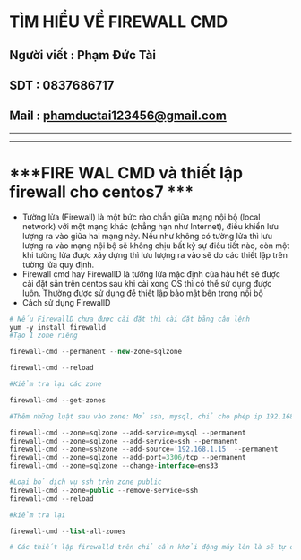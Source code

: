 <!--
# h1
## h2
### h3
#### h4
##### h5
###### h6

*in nghiêng*

**bôi đậm**

***vừa in nghiêng vừa bôi đậm***

`inlide code`

```php

echo ("highlight code");

```

[Link test](https://viblo.asia/helps/cach-su-dung-markdown-bxjvZYnwkJZ)

![markdown](https://images.viblo.asia/518eea86-f0bd-45c9-bf38-d5cb119e947d.png)

* mục 3
* mục 2
* mục 1

1. item 1
2. item 2
3. item 3

***
horizonal rules

> text

{@youtube: https://www.youtube.com/watch?v=HndN6P9ke6U}
* Cài đặt nginx bằng câu lệnh sau
```php
dnf -y install nginx
```
*	Cấu hình nginx như sau
```php
vi /etc/nginx/nginx.conf

 Server{
     ...
     server_name www.srv.world;
     ...
 }
 
-->

# TÌM HIỂU VỀ FIREWALL CMD
## Người viết : Phạm Đức Tài
## SDT : 0837686717
## Mail : phamductai123456@gmail.com

***
***
# ***FIRE WAL CMD và thiết lập firewall cho centos7 ***
* Tường lửa (Firewall) là một bức rào chắn giữa mạng nội bộ (local network) với một mạng khác (chẳng hạn như Internet), điều khiển lưu lượng ra vào giữa hai mạng này. Nếu như không có tường lửa thì lưu lượng ra vào mạng nội bộ sẽ không chịu bất kỳ sự điều tiết nào, còn một khi tường lửa được xây dựng thì lưu lượng ra vào sẽ do các thiết lập trên tường lửa quy định.
* Firewall cmd hay FirewallD là tường lửa mặc định của hàu hết sẽ được cài đặt sẵn trên centos sau khi cài xong OS thì có thể sử dụng được luôn. Thường được sử dụng để thiết lập bảo mật bên trong nội bộ
* Cách sử dụng FirewallD
```php
# Nếu FirewallD chưa được cài đặt thì cài đặt bằng câu lệnh
yum -y install firewalld
#Tạo 1 zone riêng

firewall-cmd --permanent --new-zone=sqlzone

firewall-cmd --reload

#Kiểm tra lại các zone

firewall-cmd --get-zones

#Thêm những luật sau vào zone: Mở ssh, mysql, chỉ cho phép ip 192.168.1.15(ip của máy muốn truy cập) truy cập và mở cổng 3306(cổng mặc định của mysql)

firewall-cmd --zone=sqlzone --add-service=mysql --permanent  
firewall-cmd --zone=sqlzone --add-service=ssh --permanent   
firewall-cmd --zone=sshzone --add-source='192.168.1.15' --permanent
firewall-cmd --zone=sqlzone --add-port=3306/tcp --permanent 
firewall-cmd --zone=sqlzone --change-interface=ens33

#Loại bỏ dịch vụ ssh trên zone public
firewall-cmd --zone=public --remove-service=ssh
firewall-cmd --reload

#kiểm tra lại

firewall-cmd --list-all-zones

# Các thiết lập firewalld trên chỉ cần khởi động máy lên là sẽ tự đọng hoạt động còn nếu muốn chỉ thiết lập lúc máy mở khi restart máy các cấu hình sẽ không hoạt động thì lọa bỏ --- permanent

```